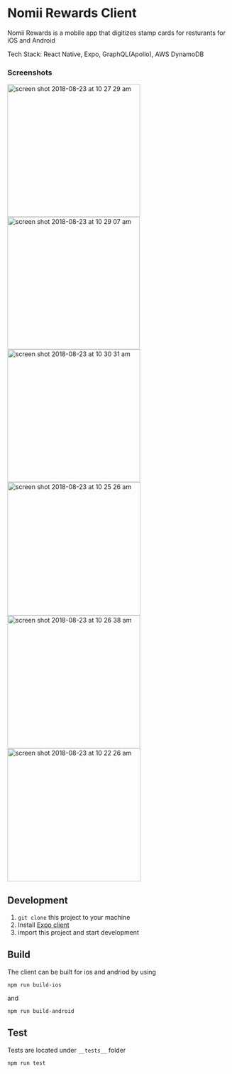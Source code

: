 # Nomii Rewards Client
Nomii Rewards is a mobile app that digitizes stamp cards for resturants for iOS and Android

Tech Stack: React Native, Expo, GraphQL(Apollo), AWS DynamoDB

### Screenshots

<p float="left">

<img width="299" alt="screen shot 2018-08-23 at 10 27 29 am" src="https://user-images.githubusercontent.com/9557418/44543029-4322fc80-a6c3-11e8-8f22-f965815c1d32.png">


<img width="298" alt="screen shot 2018-08-23 at 10 29 07 am" src="https://user-images.githubusercontent.com/9557418/44543030-4322fc80-a6c3-11e8-9a04-c9bc767e6020.png">

<img width="299" alt="screen shot 2018-08-23 at 10 30 31 am" src="https://user-images.githubusercontent.com/9557418/44543031-4322fc80-a6c3-11e8-8f22-5b0d5d01603d.png">

<img width="300" alt="screen shot 2018-08-23 at 10 25 26 am" src="https://user-images.githubusercontent.com/9557418/44543027-4322fc80-a6c3-11e8-98eb-59ffca4d6013.png">

<img width="299" alt="screen shot 2018-08-23 at 10 26 38 am" src="https://user-images.githubusercontent.com/9557418/44543028-4322fc80-a6c3-11e8-929b-16a1f02db4cd.png">

<img width="300" alt="screen shot 2018-08-23 at 10 22 26 am" src="https://user-images.githubusercontent.com/9557418/44543025-4322fc80-a6c3-11e8-996d-483faac2f0ec.png">
</p>


## Development
1. `git clone` this project to your machine
2. Install [Expo client]((https://github.com/expo/expo))
3. import this project and start development

## Build
The client can be built for ios and andriod by using
```
npm run build-ios
```
and 
```
npm run build-android
```

## Test
Tests are located under `__tests__` folder
```
npm run test
```
